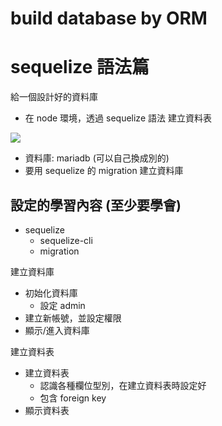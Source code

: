 # build database by ORM

# sequelize 語法篇

給一個設計好的資料庫

- 在 node 環境，透過 sequelize 語法 建立資料表

![](https://i.imgur.com/qtfMqEj.png)

- 資料庫: mariadb (可以自己換成別的)
- 要用 sequelize 的 migration 建立資料庫

## 設定的學習內容 (至少要學會)

- sequelize
  - sequelize-cli
  - migration

建立資料庫

- 初始化資料庫
  - 設定 admin
- 建立新帳號，並設定權限
- 顯示/進入資料庫

建立資料表

- 建立資料表
  - 認識各種欄位型別，在建立資料表時設定好
  - 包含 foreign key
- 顯示資料表

